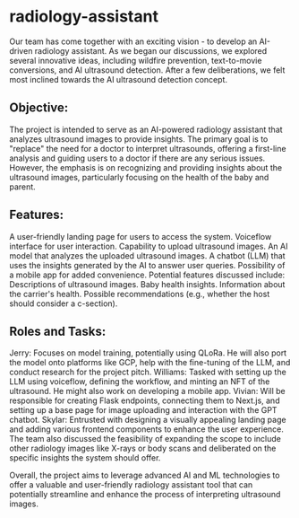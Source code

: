 # radiology-assistant

Our team has come together with an exciting vision - to develop an AI-driven radiology assistant. As we began our discussions, we explored several innovative ideas, including wildfire prevention, text-to-movie conversions, and AI ultrasound detection. After a few deliberations, we felt most inclined towards the AI ultrasound detection concept.

## Objective:
The project is intended to serve as an AI-powered radiology assistant that analyzes ultrasound images to provide insights. The primary goal is to "replace" the need for a doctor to interpret ultrasounds, offering a first-line analysis and guiding users to a doctor if there are any serious issues. However, the emphasis is on recognizing and providing insights about the ultrasound images, particularly focusing on the health of the baby and parent.

## Features:

A user-friendly landing page for users to access the system.
Voiceflow interface for user interaction.
Capability to upload ultrasound images.
An AI model that analyzes the uploaded ultrasound images.
A chatbot (LLM) that uses the insights generated by the AI to answer user queries.
Possibility of a mobile app for added convenience.
Potential features discussed include:
Descriptions of ultrasound images.
Baby health insights.
Information about the carrier's health.
Possible recommendations (e.g., whether the host should consider a c-section).

## Roles and Tasks:

Jerry: Focuses on model training, potentially using QLoRa. He will also port the model onto platforms like GCP, help with the fine-tuning of the LLM, and conduct research for the project pitch.
Williams: Tasked with setting up the LLM using voiceflow, defining the workflow, and minting an NFT of the ultrasound. He might also work on developing a mobile app.
Vivian: Will be responsible for creating Flask endpoints, connecting them to Next.js, and setting up a base page for image uploading and interaction with the GPT chatbot.
Skylar: Entrusted with designing a visually appealing landing page and adding various frontend components to enhance the user experience.
The team also discussed the feasibility of expanding the scope to include other radiology images like X-rays or body scans and deliberated on the specific insights the system should offer.

Overall, the project aims to leverage advanced AI and ML technologies to offer a valuable and user-friendly radiology assistant tool that can potentially streamline and enhance the process of interpreting ultrasound images.